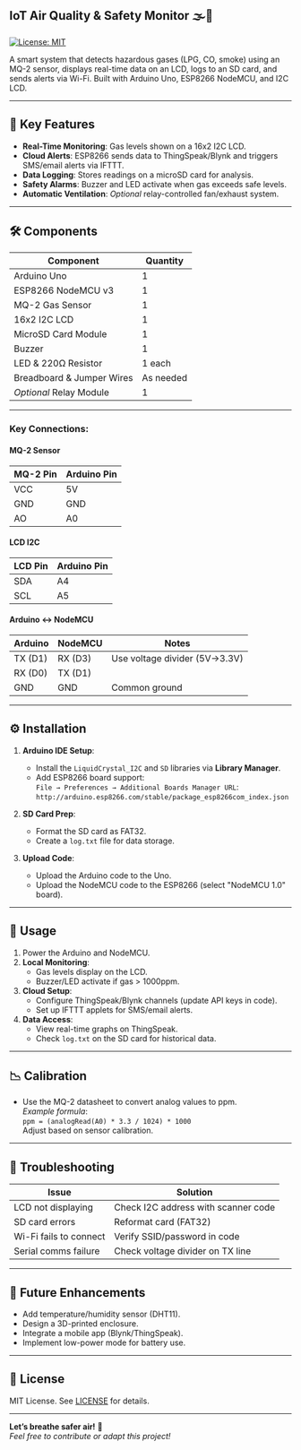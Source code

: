 ## IoT Air Quality & Safety Monitor 🌫️📡

[![License: MIT](https://img.shields.io/badge/License-MIT-yellow.svg?style=for-the-badge)](https://opensource.org/licenses/MIT)

A smart system that detects hazardous gases (LPG, CO, smoke) using an MQ-2 sensor, displays real-time data on an LCD, logs to an SD card, and sends alerts via Wi-Fi. Built with Arduino Uno, ESP8266 NodeMCU, and I2C LCD.

---

## 📌 Key Features
- **Real-Time Monitoring**: Gas levels shown on a 16x2 I2C LCD.
- **Cloud Alerts**: ESP8266 sends data to ThingSpeak/Blynk and triggers SMS/email alerts via IFTTT.
- **Data Logging**: Stores readings on a microSD card for analysis.
- **Safety Alarms**: Buzzer and LED activate when gas exceeds safe levels.
- **Automatic Ventilation**: *Optional* relay-controlled fan/exhaust system.

---

## 🛠️ Components
| Component               | Quantity |
|-------------------------|----------|
| Arduino Uno             | 1        |
| ESP8266 NodeMCU v3      | 1        |
| MQ-2 Gas Sensor         | 1        |
| 16x2 I2C LCD            | 1        |
| MicroSD Card Module     | 1        |
| Buzzer                  | 1        |
| LED & 220Ω Resistor     | 1 each   |
| Breadboard & Jumper Wires | As needed |
| *Optional* Relay Module | 1        |

---

### Key Connections:
#### **MQ-2 Sensor**
| MQ-2 Pin | Arduino Pin |
|----------|-------------|
| VCC      | 5V          |
| GND      | GND         |
| AO       | A0          |

#### **LCD I2C**
| LCD Pin | Arduino Pin |
|---------|-------------|
| SDA     | A4          |
| SCL     | A5          |

#### **Arduino ↔ NodeMCU**
| Arduino | NodeMCU     | Notes                     |
|---------|-------------|---------------------------|
| TX (D1) | RX (D3)     | Use voltage divider (5V→3.3V) |
| RX (D0) | TX (D1)     |                           |
| GND     | GND         | Common ground             |

---

## ⚙️ Installation
1. **Arduino IDE Setup**:
   - Install the `LiquidCrystal_I2C` and `SD` libraries via **Library Manager**.
   - Add ESP8266 board support:  
     `File → Preferences → Additional Boards Manager URL`:  
     `http://arduino.esp8266.com/stable/package_esp8266com_index.json`

2. **SD Card Prep**:
   - Format the SD card as FAT32.
   - Create a `log.txt` file for data storage.

3. **Upload Code**:
   - Upload the Arduino code to the Uno.
   - Upload the NodeMCU code to the ESP8266 (select "NodeMCU 1.0" board).

---

## 🚀 Usage
1. Power the Arduino and NodeMCU.
2. **Local Monitoring**:
   - Gas levels display on the LCD.
   - Buzzer/LED activate if gas > 1000ppm.
3. **Cloud Setup**:
   - Configure ThingSpeak/Blynk channels (update API keys in code).
   - Set up IFTTT applets for SMS/email alerts.
4. **Data Access**:
   - View real-time graphs on ThingSpeak.
   - Check `log.txt` on the SD card for historical data.

---

## 📉 Calibration
- Use the MQ-2 datasheet to convert analog values to ppm.  
  *Example formula*:  
  `ppm = (analogRead(A0) * 3.3 / 1024) * 1000`  
  Adjust based on sensor calibration.

---

## 🔧 Troubleshooting
| Issue                  | Solution                          |
|------------------------|-----------------------------------|
| LCD not displaying     | Check I2C address with scanner code |
| SD card errors         | Reformat card (FAT32)             |
| Wi-Fi fails to connect | Verify SSID/password in code      |
| Serial comms failure   | Check voltage divider on TX line  |

---

## 🌟 Future Enhancements
- Add temperature/humidity sensor (DHT11).
- Design a 3D-printed enclosure.
- Integrate a mobile app (Blynk/ThingSpeak).
- Implement low-power mode for battery use.

---

## 📜 License
MIT License. See [LICENSE](LICENSE) for details.

---

**Let’s breathe safer air!** 🍃  
*Feel free to contribute or adapt this project!*
